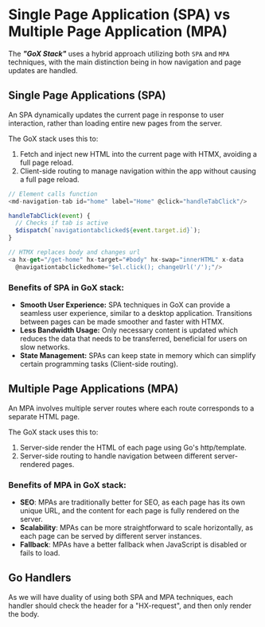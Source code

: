# Single Page Application (SPA) vs Multiple Page Application (MPA)

The **_"GoX Stack"_** uses a hybrid approach utilizing both `SPA` and `MPA` techniques, with the main distinction being in how navigation and page updates are handled.

## Single Page Applications (SPA)

An SPA dynamically updates the current page in response to user interaction, rather than loading entire new pages from the server.

The GoX stack uses this to:

1. Fetch and inject new HTML into the current page with HTMX, avoiding a full page reload.
2. Client-side routing to manage navigation within the app without causing a full page reload.

```javascript
// Element calls function
<md-navigation-tab id="home" label="Home" @click="handleTabClick"/>

handleTabClick(event) {
  // Checks if tab is active
  $dispatch(`navigationtabclicked${event.target.id}`);
}

// HTMX replaces body and changes url
<a hx-get="/get-home" hx-target="#body" hx-swap="innerHTML" x-data
  @navigationtabclickedhome="$el.click(); changeUrl('/');"/>
```

### Benefits of SPA in GoX stack:

- **Smooth User Experience:** SPA techniques in GoX can provide a seamless user experience, similar to a desktop application. Transitions between pages can be made smoother and faster with HTMX.
- **Less Bandwidth Usage:** Only necessary content is updated which reduces the data that needs to be transferred, beneficial for users on slow networks.
- **State Management:** SPAs can keep state in memory which can simplify certain programming tasks (Client-side routing).


## Multiple Page Applications (MPA)

An MPA involves multiple server routes where each route corresponds to a separate HTML page.

The GoX stack uses this to:

1. Server-side render the HTML of each page using Go's http/template.
2. Server-side routing to handle navigation between different server-rendered pages.

### Benefits of MPA in GoX stack:
- **SEO**: MPAs are traditionally better for SEO, as each page has its own unique URL, and the content for each page is fully rendered on the server.
- **Scalability**: MPAs can be more straightforward to scale horizontally, as each page can be served by different server instances.
- **Fallback**: MPAs have a better fallback when JavaScript is disabled or fails to load.

## Go Handlers

As we will have duality of using both SPA and MPA techniques, each handler should check the header for a "HX-request", and then only render the body.
